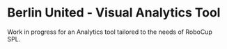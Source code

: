 # Berlin United - Visual Analytics Tool
Work in progress for an Analytics tool tailored to the needs of RoboCup SPL.